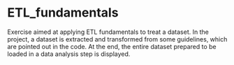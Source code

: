 # ETL_fundamentals
Exercise aimed at applying ETL fundamentals to treat a dataset. In the project, a dataset is extracted and transformed from some guidelines, which are pointed out in the code. At the end, the entire dataset prepared to be loaded in a data analysis step is displayed.